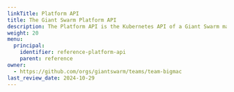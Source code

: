 ```yaml
---
linkTitle: Platform API
title: The Giant Swarm Platform API
description: The Platform API is the Kubernetes API of a Giant Swarm management cluster, allowing control over workload clusters and apps in a declarative fashion using the proven Kubernetes paradigms.
weight: 20
menu:
  principal:
    identifier: reference-platform-api
    parent: reference
owner:
  - https://github.com/orgs/giantswarm/teams/team-bigmac
last_review_date: 2024-10-29
---
```

